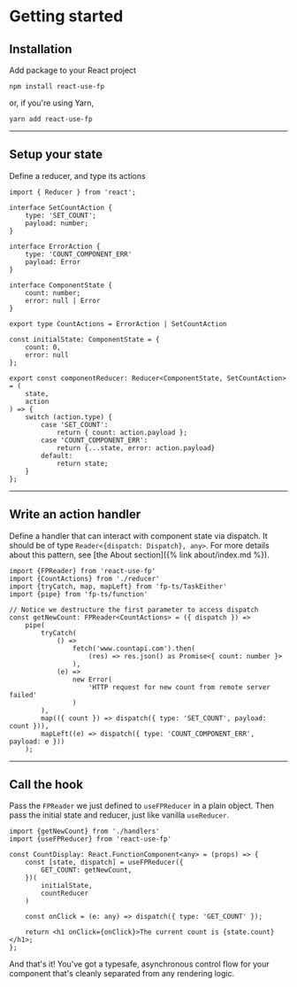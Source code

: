 # Getting started

## Installation
Add package to your React project

```
npm install react-use-fp
```
or, if you're using Yarn,
```
yarn add react-use-fp
```
---

## Setup your state
Define a reducer, and type its actions

```
import { Reducer } from 'react';

interface SetCountAction {
	type: 'SET_COUNT';
	payload: number;
}

interface ErrorAction {
	type: 'COUNT_COMPONENT_ERR'
	payload: Error
}

interface ComponentState {
	count: number;
	error: null | Error
}

export type CountActions = ErrorAction | SetCountAction

const initialState: ComponentState = {
	count: 0,
	error: null
};

export const componentReducer: Reducer<ComponentState, SetCountAction> = (
	state,
	action
) => {
	switch (action.type) {
		case 'SET_COUNT':
			return { count: action.payload };
		case 'COUNT_COMPONENT_ERR':
			return {...state, error: action.payload}
		default:
			return state;
	}
};
```
---
## Write an action handler
Define a handler that can interact with component state via  dispatch.  It should be of type
`Reader<{dispatch: Dispatch}, any>`.  For more details about this pattern, see [the About section]({% link about/index.md %}).
```
import {FPReader} from 'react-use-fp'
import {CountActions} from './reducer'
import {tryCatch, map, mapLeft} from 'fp-ts/TaskEither'
import {pipe} from 'fp-ts/function'

// Notice we destructure the first parameter to access dispatch
const getNewCount: FPReader<CountActions> = ({ dispatch }) =>
	pipe(
		tryCatch(
			() =>
				fetch('www.countapi.com').then(
					(res) => res.json() as Promise<{ count: number }>
				),
			(e) =>
				new Error(
					'HTTP request for new count from remote server failed'
				)
		),
		map(({ count }) => dispatch({ type: 'SET_COUNT', payload: count })),
		mapLeft((e) => dispatch({ type: 'COUNT_COMPONENT_ERR', payload: e }))
	);
```

---
## Call the hook
Pass the `FPReader` we just defined to `useFPReducer` in a plain object.  Then pass the initial state and reducer, just like vanilla `useReducer`.
```
import {getNewCount} from './handlers'
import {useFPReducer} from 'react-use-fp'

const CountDisplay: React.FunctionComponent<any> = (props) => {
	const [state, dispatch] = useFPReducer({
		GET_COUNT: getNewCount,
	})(
		initialState,
		countReducer
	)

	const onClick = (e: any) => dispatch({ type: 'GET_COUNT' });

	return <h1 onClick={onClick}>The current count is {state.count}</h1>;
};
```
And that's it!  You've got a typesafe, asynchronous control flow for your component that's cleanly separated from any rendering logic.